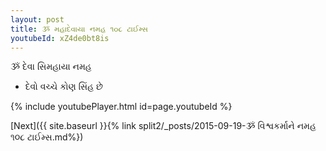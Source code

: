 ```yaml
---
layout: post
title: ૐ મહાદેવાયા નમહ ૧૦૮ ટાઈમ્સ
youtubeId: xZ4de0bt8is
---
```

 
 
 ૐ દેવા સિમહાયા નમહ  
 
 -  દેવો વચ્ચે કોણ સિંહ છે 
 
  
 
  
 
 
 
 
 
 


{% include youtubePlayer.html id=page.youtubeId %}
 
[Next]({{ site.baseurl }}{% link  split2/_posts/2015-09-19-ૐ વિશ્વકર્માને નમહ ૧૦૮ ટાઈમ્સ.md%})
 
